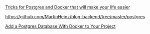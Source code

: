 

[Tricks for Postgres and Docker that will make your life easier](https://towardsdatascience.com/tricks-for-postgres-and-docker-that-will-make-your-life-easier-fc7bfcba5082)

https://github.com/MartinHeinz/blog-backend/tree/master/postgres



[Add a Postgres Database With Docker to Your Project](https://www.rockyourcode.com/add-a-postgres-database-with-docker-to-your-project/)


